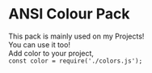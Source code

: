 # ANSI Colour Pack
This pack is mainly used on my Projects! <br>
You can use it too! <br>
Add color to your project, <br>
`const color = require('./colors.js');`
